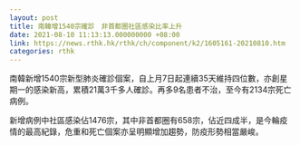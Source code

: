 ```yaml
---
layout: post
title: 南韓增1540宗確診　非首都圈社區感染比率上升
date: 2021-08-10 11:13:13.000000000 +08:00
link: https://news.rthk.hk/rthk/ch/component/k2/1605161-20210810.htm
categories: rthk
---
```


南韓新增1540宗新型肺炎確診個案，自上月7日起連續35天維持四位數，亦創星期一的感染新高，累積21萬3千多人確診。再多9名患者不治，至今有2134宗死亡病例。

新增病例中社區感染佔1476宗，其中非首都圈有658宗，佔近四成半，是今輪疫情的最高紀錄，危重和死亡個案亦呈明顯增加趨勢，防疫形勢相當嚴峻。
